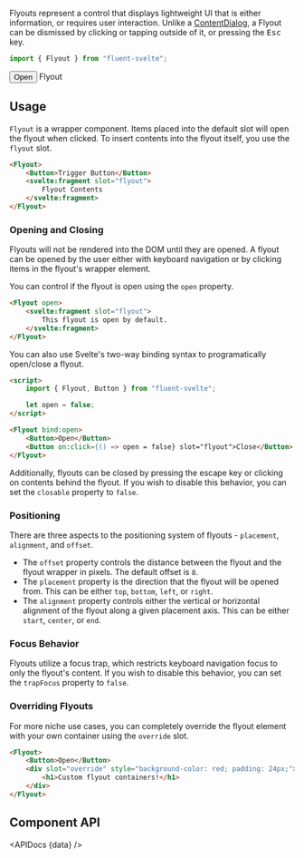 <script lang="ts">
    import { Flyout, Button, ComboBox, Slider } from "$lib";
    import { Showcase, APIDocs } from "$site/lib";

    import data from "$lib/Flyout/FlyoutWrapper.svelte?raw&sveld";

    const placements = ["top", "bottom", "left", "right"];
    const alignments = ["start", "center", "end"];

    const positions = placements.flatMap(placement => alignments.map(alignment => ({ placement, alignment })));

    let offset = 0;
    let placement = "top";
    let alignment = "center";
</script>

Flyouts represent a control that displays lightweight UI that is either information, or requires user interaction. Unlike a [ContentDialog](contentdialog), a Flyout can be dismissed by clicking or tapping outside of it, or pressing the <kbd>Esc</kbd> key.

```ts
import { Flyout } from "fluent-svelte";
```

<Showcase repl="f884a63a8b3349e38c783e86aa4f4d17">
    <Flyout open trapFocus={false}>
        <Button>Open</Button>
        <svelte:fragment slot="flyout">
            Flyout
        </svelte:fragment>
    </Flyout>
</Showcase>

## Usage

`Flyout` is a wrapper component. Items placed into the default slot will open the flyout when clicked. To insert contents into the flyout itself, you use the `flyout` slot.

```html
<Flyout>
    <Button>Trigger Button</Button>
    <svelte:fragment slot="flyout">
        Flyout Contents
    </svelte:fragment>
</Flyout>
```

### Opening and Closing

Flyouts will not be rendered into the DOM until they are opened. A flyout can be opened by the user either with keyboard navigation or by clicking items in the flyout's wrapper element.

You can control if the flyout is open using the `open` property.

```html
<Flyout open>
    <svelte:fragment slot="flyout">
        This flyout is open by default.
    </svelte:fragment>
</Flyout>
```

You can also use Svelte's two-way binding syntax to programatically open/close a flyout.

```html
<script>
    import { Flyout, Button } from "fluent-svelte";

    let open = false;
</script>

<Flyout bind:open>
    <Button>Open</Button>
    <Button on:click={() => open = false} slot="flyout">Close</Button>
</Flyout>
```

Additionally, flyouts can be closed by pressing the escape key or clicking on contents behind the flyout. If you wish to disable this behavior, you can set the `closable` property to `false`.

### Positioning

There are three aspects to the positioning system of flyouts - `placement`, `alignment`, and `offset`.

- The `offset` property controls the distance between the flyout and the flyout wrapper in pixels. The default offset is `8`.
- The `placement` property is the direction that the flyout will be opened from. This can be either `top`, `bottom`, `left`, or `right`.
- The `alignment` property controls either the vertical or horizontal alignment of the flyout along a given placement axis. This can be either `start`, `center`, or `end`.

<div class="positioning-chart placement-{placement} alignment-{alignment}" style:--fds-example-offset={offset}>
    <div class="example-flyout-wrapper">
        <div class="example-flyout"></div>
    </div>
    <ComboBox placeholder="Placements" bind:value={placement} items={[
        { name: "top" },
        { name: "bottom" },
        { name: "left" },
        { name: "right" }
    ]} />
    <ComboBox placeholder="Alignments" bind:value={alignment} items={[
        { name: "start" },
        { name: "center" },
        { name: "end" }
    ]} />
    <Slider bind:value={offset} />
</div>

### Focus Behavior

Flyouts utilize a focus trap, which restricts keyboard navigation focus to only the flyout's content. If you wish to disable this behavior, you can set the `trapFocus` property to `false`.

### Overriding Flyouts

For more niche use cases, you can completely override the flyout element with your own container using the `override` slot.

```html
<Flyout>
    <Button>Open</Button>
    <div slot="override" style="background-color: red; padding: 24px;">
        <h1>Custom flyout containers!</h1>
    </div>
</Flyout>
```

## Component API

<APIDocs {data} />